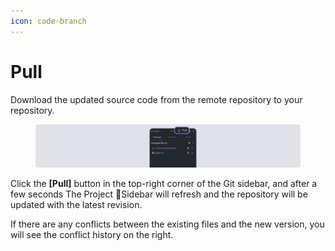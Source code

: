 ```yaml
---
icon: code-branch
---
```


# Pull

Download the updated source code from the remote repository to your repository.

<figure><img src="../../../.gitbook/assets/git_04.png" alt=""><figcaption></figcaption></figure>

Click the **\[Pull]** button in the top-right corner of the Git sidebar, and after a few seconds The Project Sidebar will refresh and the repository will be updated with the latest revision.

If there are any conflicts between the existing files and the new version, you will see the conflict history on the right.
